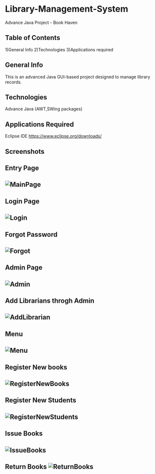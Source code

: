 # Library-Management-System
Advance Java Project - Book Haven

Table of Contents 
---------------------------------
1)General Info
 2)Technologies
 3)Applications required

General Info
---------------------------------
This is an advanced Java GUI-based project designed to manage library records.

Technologies
--------------------------------
Advance Java (AWT,SWing packages)

Applications Required
--------------------------------
Eclipse IDE
https://www.eclipse.org/downloads/

Screenshots
--------------------------------
Entry Page
-------------------------------
![MainPage](https://github.com/Anushka-Gurav/Library-Management-System/assets/162349811/23db2d28-31be-482e-ac4d-45fa9d04e209)
---------------------------------
Login Page
---------------------------------
![Login](https://github.com/Anushka-Gurav/Library-Management-System/assets/162349811/136dfcd3-a99a-4ff9-af70-ce9079391012)
---------------------------------
Forgot Password
--------------------------------
![Forgot](https://github.com/Anushka-Gurav/Library-Management-System/assets/162349811/b9e89934-1430-4b8d-b0b0-5c3866fae04c)
---------------------------------
Admin Page
--------------------------------
![Admin](https://github.com/Anushka-Gurav/Library-Management-System/assets/162349811/0e35f818-58c6-49f9-968f-33f720ffcb0e)
---------------------------------
Add Librarians throgh Admin
--------------------------------
![AddLibrarian](https://github.com/Anushka-Gurav/Library-Management-System/assets/162349811/f3e4638c-807a-4f21-8d41-e6689a88c89e)
---------------------------------
Menu
--------------------------------
![Menu](https://github.com/Anushka-Gurav/Library-Management-System/assets/162349811/22adc709-cff1-4f5d-9eee-b75146bcc05a)
---------------------------------
Register New books
--------------------------------
![RegisterNewBooks](https://github.com/Anushka-Gurav/Library-Management-System/assets/162349811/4d9e9659-bd73-46f0-b35c-f89f89b99cab)
---------------------------------
Register New Students
--------------------------------
![RegisterNewStudents](https://github.com/Anushka-Gurav/Library-Management-System/assets/162349811/b70f05dc-d642-44c2-963d-aa3f4c74c695)
---------------------------------
Issue Books
--------------------------------
![IssueBooks](https://github.com/Anushka-Gurav/Library-Management-System/assets/162349811/833a6434-ffbc-4d5d-8b93-f18dc6209c25)
--------------------------------
Return Books
![ReturnBooks](https://github.com/Anushka-Gurav/Library-Management-System/assets/162349811/8aecd9ef-37f4-447f-a4de-2546ab379e51)
--------------------------------
